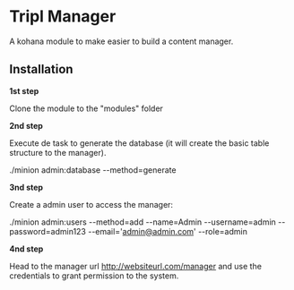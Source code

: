 Tripl Manager
==============

A kohana module to make easier to build a content manager.

Installation
------------

**1st step**

Clone the module to the "modules" folder

**2nd step**

Execute de task to generate the database (it will create the basic table structure to the manager).

  ./minion admin:database --method=generate

**3nd step**

Create a admin user to access the manager:

  ./minion admin:users --method=add --name=Admin --username=admin --password=admin123 --email='admin@admin.com' --role=admin

**4nd step**

Head to the manager url http://websiteurl.com/manager and use the credentials to grant permission to the system.